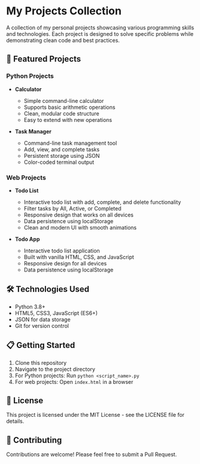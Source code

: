 # My Projects Collection

A collection of my personal projects showcasing various programming skills and technologies. Each project is designed to solve specific problems while demonstrating clean code and best practices.

## 🚀 Featured Projects

### Python Projects

- **Calculator**
  - Simple command-line calculator
  - Supports basic arithmetic operations
  - Clean, modular code structure
  - Easy to extend with new operations

- **Task Manager**
  - Command-line task management tool
  - Add, view, and complete tasks
  - Persistent storage using JSON
  - Color-coded terminal output

### Web Projects

- **Todo List**
  - Interactive todo list with add, complete, and delete functionality
  - Filter tasks by All, Active, or Completed
  - Responsive design that works on all devices
  - Data persistence using localStorage
  - Clean and modern UI with smooth animations

- **Todo App**
  - Interactive todo list application
  - Built with vanilla HTML, CSS, and JavaScript
  - Responsive design for all devices
  - Data persistence using localStorage

## 🛠️ Technologies Used

- Python 3.8+
- HTML5, CSS3, JavaScript (ES6+)
- JSON for data storage
- Git for version control

## 📋 Getting Started

1. Clone this repository
2. Navigate to the project directory
3. For Python projects: Run `python <script_name>.py`
4. For web projects: Open `index.html` in a browser

## 📝 License

This project is licensed under the MIT License - see the LICENSE file for details.

## 🤝 Contributing

Contributions are welcome! Please feel free to submit a Pull Request.
